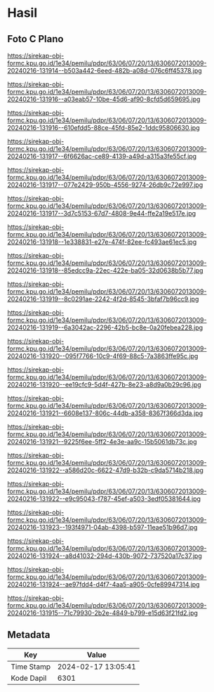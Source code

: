 # Hasil

## Foto C Plano

https://sirekap-obj-formc.kpu.go.id/1e34/pemilu/pdpr/63/06/07/20/13/6306072013009-20240216-131914--b503a442-6eed-482b-a08d-076c6ff45378.jpg

https://sirekap-obj-formc.kpu.go.id/1e34/pemilu/pdpr/63/06/07/20/13/6306072013009-20240216-131916--a03eab57-10be-45d6-af90-8cfd5d659695.jpg

https://sirekap-obj-formc.kpu.go.id/1e34/pemilu/pdpr/63/06/07/20/13/6306072013009-20240216-131916--610efdd5-88ce-45fd-85e2-1ddc95806630.jpg

https://sirekap-obj-formc.kpu.go.id/1e34/pemilu/pdpr/63/06/07/20/13/6306072013009-20240216-131917--6f6626ac-ce89-4139-a49d-a315a3fe55cf.jpg

https://sirekap-obj-formc.kpu.go.id/1e34/pemilu/pdpr/63/06/07/20/13/6306072013009-20240216-131917--077e2429-950b-4556-9274-26db9c72e997.jpg

https://sirekap-obj-formc.kpu.go.id/1e34/pemilu/pdpr/63/06/07/20/13/6306072013009-20240216-131917--3d7c5153-67d7-4808-9e44-ffe2a19e517e.jpg

https://sirekap-obj-formc.kpu.go.id/1e34/pemilu/pdpr/63/06/07/20/13/6306072013009-20240216-131918--1e338831-e27e-474f-82ee-fc493ae61ec5.jpg

https://sirekap-obj-formc.kpu.go.id/1e34/pemilu/pdpr/63/06/07/20/13/6306072013009-20240216-131918--85edcc9a-22ec-422e-ba05-32d0638b5b77.jpg

https://sirekap-obj-formc.kpu.go.id/1e34/pemilu/pdpr/63/06/07/20/13/6306072013009-20240216-131919--8c0291ae-2242-4f2d-8545-3bfaf7b96cc9.jpg

https://sirekap-obj-formc.kpu.go.id/1e34/pemilu/pdpr/63/06/07/20/13/6306072013009-20240216-131919--6a3042ac-2296-42b5-bc8e-0a20febea228.jpg

https://sirekap-obj-formc.kpu.go.id/1e34/pemilu/pdpr/63/06/07/20/13/6306072013009-20240216-131920--095f7766-10c9-4f69-88c5-7a3863ffe95c.jpg

https://sirekap-obj-formc.kpu.go.id/1e34/pemilu/pdpr/63/06/07/20/13/6306072013009-20240216-131920--ee19cfc9-5d4f-427b-8e23-a8d9a0b29c96.jpg

https://sirekap-obj-formc.kpu.go.id/1e34/pemilu/pdpr/63/06/07/20/13/6306072013009-20240216-131921--6608e137-806c-44db-a358-8367f366d3da.jpg

https://sirekap-obj-formc.kpu.go.id/1e34/pemilu/pdpr/63/06/07/20/13/6306072013009-20240216-131921--9225f6ee-5ff2-4e3e-aa9c-15b5061db73c.jpg

https://sirekap-obj-formc.kpu.go.id/1e34/pemilu/pdpr/63/06/07/20/13/6306072013009-20240216-131922--a586d20c-6622-47d9-b32b-c9da5714b218.jpg

https://sirekap-obj-formc.kpu.go.id/1e34/pemilu/pdpr/63/06/07/20/13/6306072013009-20240216-131922--e9c95043-f787-45ef-a503-3edf05381644.jpg

https://sirekap-obj-formc.kpu.go.id/1e34/pemilu/pdpr/63/06/07/20/13/6306072013009-20240216-131923--193f4971-04ab-4398-b597-11eae51b96d7.jpg

https://sirekap-obj-formc.kpu.go.id/1e34/pemilu/pdpr/63/06/07/20/13/6306072013009-20240216-131924--a8d41032-294d-430b-9072-737520a17c37.jpg

https://sirekap-obj-formc.kpu.go.id/1e34/pemilu/pdpr/63/06/07/20/13/6306072013009-20240216-131924--ae97fdd4-d4f7-4aa5-a905-0cfe89947314.jpg

https://sirekap-obj-formc.kpu.go.id/1e34/pemilu/pdpr/63/06/07/20/13/6306072013009-20240216-131915--71c79930-2b2e-4849-b799-e15d63f21fd2.jpg


## Metadata

| Key        | Value               |
| ---------- | ------------------- |
| Time Stamp | 2024-02-17 13:05:41 |
| Kode Dapil | 6301                |



